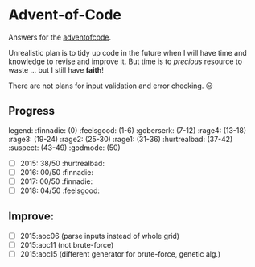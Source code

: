 # Advent-of-Code

Answers for the [adventofcode](https://adventofcode.com).

Unrealistic plan is to tidy up code in the future when I will have time and knowledge to revise and improve it.
But time is to *precious* resource to waste ... but I still have **faith**!

There are not plans for input validation and error checking. :expressionless:

## Progress

legend:
:finnadie: (0) :feelsgood: (1-6) :goberserk: (7-12) :rage4: (13-18) :rage3: (19-24) :rage2: (25-30) :rage1: (31-36) :hurtrealbad: (37-42) :suspect: (43-49) :godmode: (50)

- [ ] 2015: 38/50 :hurtrealbad:
- [ ] 2016: 00/50 :finnadie:
- [ ] 2017: 00/50 :finnadie:
- [ ] 2018: 04/50 :feelsgood:

## Improve:

- [ ] 2015:aoc06 (parse inputs instead of whole grid)
- [ ] 2015:aoc11 (not brute-force)
- [ ] 2015:aoc15 (different generator for brute-force, genetic alg.)
